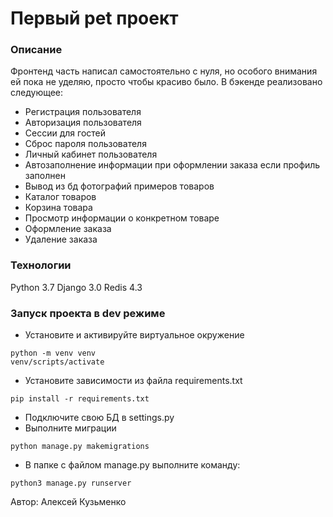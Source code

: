# Первый pet проект
### Описание
Фронтенд часть написал самостоятельно с нуля, но особого внимания ей пока не уделяю, просто чтобы красиво было.
В бэкенде реализовано следующее:
- Регистрация пользователя
- Авторизация пользователя
- Сессии для гостей
- Сброс пароля пользователя
- Личный кабинет пользователя
- Автозаполнение информации при оформлении заказа если профиль заполнен
- Вывод из бд фотографий примеров товаров
- Каталог товаров
- Корзина товара
- Просмотр информации о конкретном товаре
- Оформление заказа
- Удаление заказа
### Технологии
Python 3.7
Django 3.0
Redis 4.3
### Запуск проекта в dev режиме
- Установите и активируйте виртуальное окружение
```
python -m venv venv
venv/scripts/activate
```
- Установите зависимости из файла requirements.txt
```
pip install -r requirements.txt
```
- Подключите свою БД в settings.py
- Выполните миграции
```
python manage.py makemigrations
```
- В папке с файлом manage.py выполните команду:
```
python3 manage.py runserver
```

Автор: Алексей Кузьменко

